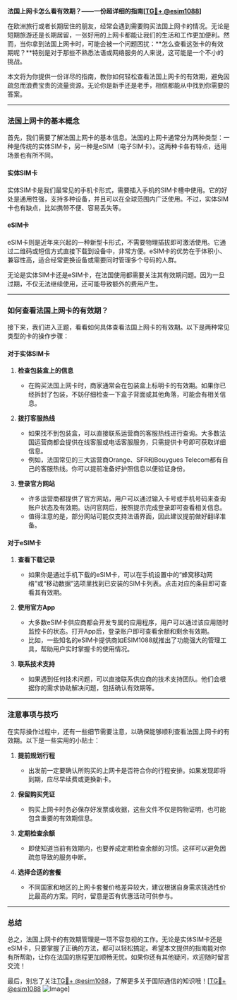 **法国上网卡怎么看有效期？——一份超详细的指南[[TG💪+ @esim1088](https://t.me/s/esim1088)]**

在欧洲旅行或者长期居住的朋友，经常会遇到需要购买法国上网卡的情况。无论是短期旅游还是长期居留，一张好用的上网卡都能让我们的生活和工作更加便利。然而，当你拿到法国上网卡时，可能会被一个问题困扰：**怎么查看这张卡的有效期呢？**特别是对于那些不熟悉法语或网络服务的人来说，这可能是一个不小的挑战。

本文将为你提供一份详尽的指南，教你如何轻松查看法国上网卡的有效期，避免因疏忽而浪费宝贵的流量资源。无论你是新手还是老手，相信都能从中找到你需要的答案。

---

### 法国上网卡的基本概念

首先，我们需要了解法国上网卡的基本信息。法国的上网卡通常分为两种类型：一种是传统的实体SIM卡，另一种是eSIM（电子SIM卡）。这两种卡各有特点，适用场景也有所不同。

#### 实体SIM卡
实体SIM卡是我们最常见的手机卡形式，需要插入手机的SIM卡槽中使用。它的好处是通用性强，支持多种设备，并且可以在全球范围内广泛使用。不过，实体SIM卡也有缺点，比如携带不便、容易丢失等。

#### eSIM卡
eSIM卡则是近年来兴起的一种新型卡形式，不需要物理插拔即可激活使用。它通过二维码或短信方式直接下载到设备中，非常方便。eSIM卡的优势在于体积小、兼容性高，适合经常更换设备或需要同时管理多个号码的人群。

无论是实体SIM卡还是eSIM卡，在法国使用都需要关注其有效期问题。因为一旦过期，不仅无法继续使用，还可能导致额外的费用产生。

---

### 如何查看法国上网卡的有效期？

接下来，我们进入正题，看看如何具体查看法国上网卡的有效期。以下是两种常见类型的卡的操作步骤：

#### 对于实体SIM卡
1. **检查包装盒上的信息**
   - 在购买法国上网卡时，商家通常会在包装盒上标明卡的有效期。如果你已经拆封了包装，不妨仔细检查一下盒子背面或其他角落，可能会有相关信息。
   
2. **拨打客服热线**
   - 如果找不到包装盒，可以直接联系运营商的客服热线进行查询。大多数法国运营商都会提供在线客服或电话客服服务，只需提供卡号即可获取详细信息。
   - 例如，法国常见的三大运营商Orange、SFR和Bouygues Telecom都有自己的客服热线。你可以提前准备好护照信息以便验证身份。

3. **登录官方网站**
   - 许多运营商都提供了官方网站，用户可以通过输入卡号或手机号码来查询账户状态及有效期。访问官网后，按照提示完成登录即可查看相关信息。
   - 值得注意的是，部分网站可能仅支持法语界面，因此建议提前做好翻译准备。

#### 对于eSIM卡
1. **查看下载记录**
   - 如果你是通过手机下载的eSIM卡，可以在手机设置中的“蜂窝移动网络”或“移动数据”选项里找到已安装的SIM卡列表。点击对应的条目即可查看其有效期。
   
2. **使用官方App**
   - 大多数eSIM卡供应商都会开发专属的应用程序，用户可以通过该应用随时监控卡的状态。打开App后，登录账户即可查看余额和剩余有效期。
   - 比如，一些知名的eSIM卡提供商如ESIM1088就推出了功能强大的管理工具，帮助用户实时掌握卡的使用情况。

3. **联系技术支持**
   - 如果遇到任何技术问题，可以直接联系供应商的技术支持团队。他们会根据你的需求协助解决问题，包括确认有效期等。

---

### 注意事项与技巧

在实际操作过程中，还有一些细节需要注意，以确保能够顺利查看法国上网卡的有效期。以下是一些实用的小贴士：

1. **提前规划行程**
   - 出发前一定要确认所购买的上网卡是否符合你的行程安排。如果发现即将到期，应尽早续费或更换新卡。

2. **保留购买凭证**
   - 购买上网卡时务必保存好发票或收据，这些文件不仅是购物证明，也可能包含重要的有效期信息。

3. **定期检查余额**
   - 即使知道当前有效期内，也要养成定期检查余额的习惯。这样可以避免因疏忽导致的服务中断。

4. **选择合适的套餐**
   - 不同国家和地区的上网卡套餐价格差异较大，建议根据自身需求挑选性价比最高的方案。同时，留意是否有优惠活动可供参与。

---

### 总结

总之，法国上网卡的有效期管理是一项不容忽视的工作。无论是实体SIM卡还是eSIM卡，只要掌握了正确的方法，都可以轻松搞定。希望本文提供的指南能对你有所帮助，让你在法国的旅程更加顺畅无忧。如果你还有其他疑问，欢迎随时留言交流！

最后，别忘了关注[TG💪+ @esim1088](https://t.me/s/esim1088)，了解更多关于国际通信的知识哦！[[TG💪+ @esim1088](https://t.me/s/esim1088) ![Image](https://i.postimg.cc/4NQfJmqS/Snipaste-2025-05-13-00-14-12.png)]
